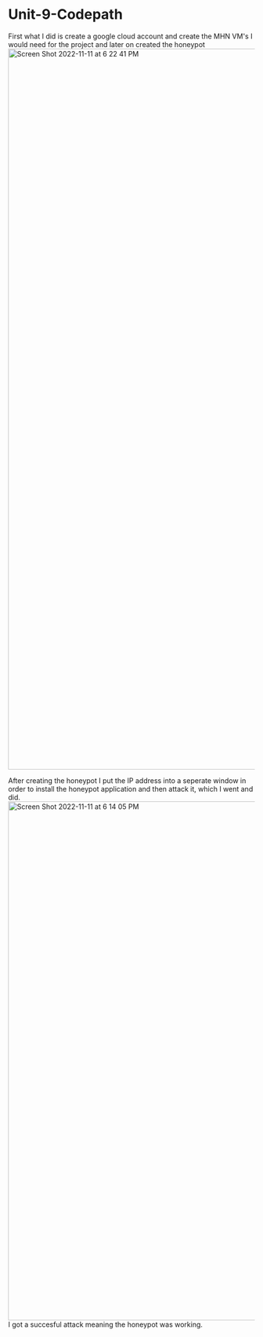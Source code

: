 # Unit-9-Codepath
First what I did is create a google cloud account and create the MHN VM's I would need for the project and later on created the honeypot
<img width="1470" alt="Screen Shot 2022-11-11 at 6 22 41 PM" src="https://user-images.githubusercontent.com/109492858/201452232-6e3ddf2f-c9cc-43a7-abd1-a28db5629ec5.png">

After creating the honeypot I put the IP address into a seperate window in order to install the honeypot application and then attack it, which I went and did.
<img width="1058" alt="Screen Shot 2022-11-11 at 6 14 05 PM" src="https://user-images.githubusercontent.com/109492858/201452326-0e64b283-7f21-4300-8c85-9956ff5e0b39.png">
I got a succesful attack meaning the honeypot was working. 
